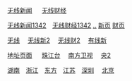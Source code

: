 [无线新闻](
http://wowza-live.edge-global.akamai.tvb.com/newslive/smil:mobile_inews.smil/playlist.m3u8?hdnea=st=1589261833~exp=1589348233~acl=/newslive/smil:mobile_inews.smil/*~hmac=3940dc05ba6aa5259692ea5b213a1ec6364c3743a43bcb32c4242f3a7878d7d8
) &emsp; [无线财经](
http://wowza-live.edge-global.akamai.tvb.com/newslive/smil:mobile_finance.smil/playlist.m3u8?hdnea=st=1589261848~exp=1589348248~acl=/newslive/smil:mobile_finance.smil/*~hmac=d106d93c6a4716ba5b47405afeef8e09f117d47ddc320125a6487645d51e09b1
) &emsp; 

[无线新闻1342](
http://wowza-live.edge-global.akamai.tvb.com/newslive/smil:mobile_inews.smil/playlist.m3u8?hdnea=st=1589261833~exp=1589348233~acl=/newslive/smil:mobile_inews.smil/*~hmac=3940dc05ba6aa5259692ea5b213a1ec6364c3743a43bcb32c4242f3a7878d7d8
)&emsp;[无线财经1342](
http://wowza-live.edge-global.akamai.tvb.com/newslive/smil:mobile_finance.smil/playlist.m3u8?hdnea=st=1589261848~exp=1589348248~acl=/newslive/smil:mobile_finance.smil/*~hmac=d106d93c6a4716ba5b47405afeef8e09f117d47ddc320125a6487645d51e09b1
) [.](
http://hk4-edge18-1.edgeware.tvb.com:80/session/49f8b65e-e410-11e9-a4fe-005056b1026a/qh33qv/newslive/smil:mobile_inews.smil/playlist.m3u8?token=631ccc498ddf99fc611b5d8b3b79a9ba_1569995822_1569995822
)[.](
http://hk4-edge24-1.edgeware.tvb.com:80/session/53d119e6-e410-11e9-88db-005056903a13/dtysfd/newslive/smil:mobile_finance.smil/playlist.m3u8?token=1da263af7af782765e084be4e9305d92_1569995838_1569995838
) [新页](http://news.tvb.com/live/inews) [财页](http://news.tvb.com/live/j5_ch85)

[无线](
http://m.iptv802.com/?act=play&token=1465bf72433bfc5d57970ff6e3c49659&tid=gt&id=1
) &emsp;[无线新2](
http://m.iptv802.com/?act=play&token=8564612fb54274b8e36b1dc4415944a9&tid=gt&id=9
) &emsp;[无线财2](
http://m.iptv802.com/?act=play&token=43321b505ce8074e5e39ee8b2453eb06&tid=gt&id=10
) &emsp;[有线新](
http://m.iptv805.com/?act=play&token=bfe95791aeca76dd96a19075cb8a9ddb&tid=gt&id=31
)

[地址页面](http://m.iptv802.com/?tid=gt&t=9) &emsp; [珠江台](http://nclive.grtn.cn/zjpd/playlist.m3u8) &emsp;[南方卫视](http://nclive.grtn.cn/tvs2/playlist.m3u8) &emsp;[央2](http://m.iptv802.com/?act=play&token=fb5db9dd171c9b4d74ca920d650c939d&tid=ys&id=2) 

[湖南](http://39.135.253.15/huaweicdn.hb.chinamobile.com/PLTV/88888888/224/3221225892/1.m3u8)&emsp;[浙江](http://39.135.253.47/huaweicdn.hb.chinamobile.com/PLTV/88888888/224/3221225899/1.m3u8)&emsp;[东方](http://39.134.52.184/wh7f454c46tw3863289019_672360514/hwottcdn.ln.chinamobile.com/PLTV/88888890/224/3221225976/index.m3u8?icpid=88888888&RTS=1527603471&from=1&ocs=2_39.134.52.184_80&hms_devid=63)&emsp;[江苏](http://m.iptv802.com/?act=play&token=ef05494418911b5505071cb09e5eb6da&tid=ws&id=2)&emsp;[深圳](http://m.iptv802.com/?act=play&token=f433afba2e992d304a5c86796d2987ed&tid=ws&id=6)&emsp; [北京](http://m.iptv802.com/?act=play&token=4bb2d881d4e10ed4be9de4654bb9562a&tid=ws&id=5)&emsp; 
